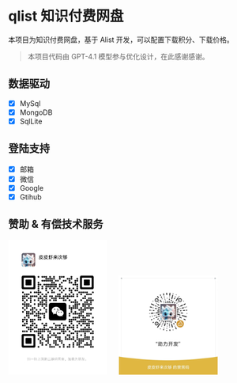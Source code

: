 # qlist 知识付费网盘
本项目为知识付费网盘，基于 Alist 开发，可以配置下载积分、下载价格。
> 本项目代码由 GPT-4.1 模型参与优化设计，在此感谢感谢。

## 数据驱动
- [x] MySql
- [x] MongoDB
- [x] SqlLite

## 登陆支持
- [x] 邮箱
- [x] 微信
- [x] Google
- [x] Gtihub

## 赞助 & 有偿技术服务

<p align="left">
  <img src=".github/asset/wx.png" alt="微信二维码" width="200" style="margin-right:20px;display:inline-block;" />
  <img src=".github/asset/wx_pay.png" alt="微信支付二维码" width="200" style="display:inline-block;" />
</p>

